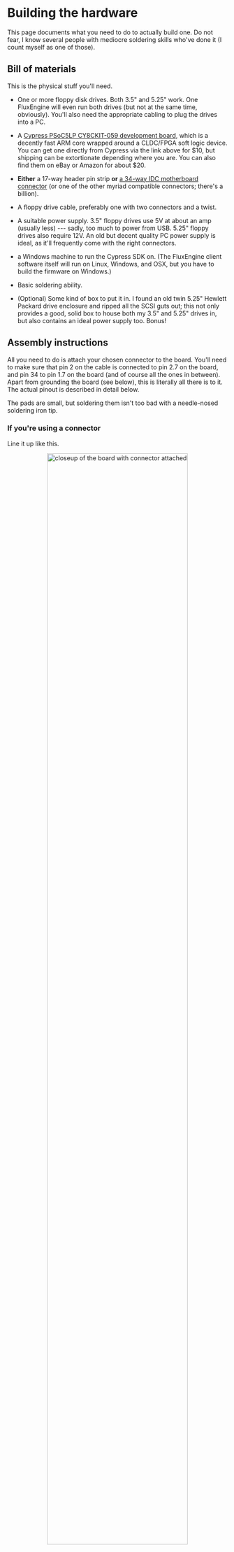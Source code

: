 Building the hardware
=====================

This page documents what you need to do to actually build one. Do not fear, I
know several people with mediocre soldering skills who've done it (I count
myself as one of those).

## Bill of materials

This is the physical stuff you'll need.

  - One or more floppy disk drives. Both 3.5" and 5.25" work. One FluxEngine
    will even run both drives (but not at the same time, obviously). You'll
    also need the appropriate cabling to plug the drives into a PC.

  - A [Cypress PSoC5LP CY8CKIT-059 development
    board](http://www.cypress.com/documentation/development-kitsboards/cy8ckit-059-psoc-5lp-prototyping-kit-onboard-programmer-and),
    which is a decently fast ARM core wrapped around a CLDC/FPGA soft logic
    device. You can get one directly from Cypress via the link above for $10,
    but shipping can be extortionate depending where you are. You can also
    find them on eBay or Amazon for about $20.

  - **Either** a 17-way header pin strip **or** [a
    34-way IDC motherboard
    connector](https://eu.mouser.com/ProductDetail/Amphenol-FCI/86130342114345E1LF?qs=%2Fha2pyFadug%252BpMTyxmFhglPPVKuWXYuFpPNgq%252BsrzhDnXxo8B28k7UCGc7F%2FXjsi)
    (or one of the other myriad compatible connectors; there's a billion).

  - A floppy drive cable, preferably one with two connectors and a twist.

  - A suitable power supply. 3.5" floppy drives use 5V at about an amp
    (usually less) --- sadly, too much to power from USB. 5.25" floppy drives
    also require 12V. An old but decent quality PC power supply is ideal, as
    it'll frequently come with the right connectors.

  - a Windows machine to run the Cypress SDK on. (The FluxEngine client
    software itself will run on Linux, Windows, and OSX, but you
    have to build the firmware on Windows.)

  - Basic soldering ability.

  - (Optional) Some kind of box to put it in. I found an old twin 5.25"
	Hewlett Packard drive enclosure and ripped all the SCSI guts out; this not
	only provides a good, solid box to house both my 3.5" and 5.25" drives in,
	but also contains an ideal power supply too. Bonus!


## Assembly instructions

All you need to do is attach your chosen connector to the board. You'll need
to make sure that pin 2 on the cable is connected to pin 2.7 on the board,
and pin 34 to pin 1.7 on the board (and of course all the ones in between).
Apart from grounding the board (see below), this is literally all there is to
it. The actual pinout is described in detail below.

The pads are small, but soldering them isn't too bad with a needle-nosed
soldering iron tip.

### If you're using a connector

Line it up like this.

<div style="text-align: center">
<a href="closeup1.jpg"><img src="closeup1.jpg" style="width:80%" alt="closeup of the board with connector attached"></a>
</div>

Note the following:

  - You're looking at the back of the board (the side without the big square
    chips). The connector sticks out of the front.

  - The notch on the connector goes at the top.

  - The top row of pins on the connector overhang the edge of the board: they remain unconnected.

Also, be aware that some floppy disk cables don't have a projection on the
motherboard end to fit into that notch, and so will plug in either way round.
That's fine, but some of these get round this by missing a hole for pin 5.
That way they'll only plug into the connector one way round, because the
connector is missing a pin. If you have one of these cables (I do), you'll
need to use a pair of needle-nosed pliers to pull pin 5 out of the connector.

### If you're using header pins

Line it up like this.

<div style="text-align: center">
<a href="closeup2.jpg"><img src="closeup2.jpg" style="width:80%" alt="closeup of the board with connector attached"></a>
</div>

You're now looking at the _top_ of the board.

(It's also possible to put the pins on the bottom of the board, or to use a
row of header sockets allowing you to plug the board directly onto the floppy
disk drive; for simplicity I'm leaving that as an exercise for the reader.)

### Grounding

You _also_ need to solder a wire between a handy GND pin on the board and
connect it to ground on the drive. Because the board is powered by USB and
the drive by your external power supply, they can be at different potentials,
and they need to be tied together.

If you're using a connector, the simplest thing to do is to bend up one of
the unconnected pins and solder a short piece of wire to a GND pin on the
board. Alternatively you'll need to splice it into your drive's power supply
cable somehow. (The black one.)

## Programming the board

You've got two options here. You can either use the precompiled firmware
supplied with the source, or else install the Cypress SDK and build it
yourself. If you want to hack the firmware source you need the latter, but
if you trust me to do it for you use the precompiled firmware. In either
case you'll need Windows and have to install some Cypress stuff.

**Before you read this:** If you're on Windows, good news! You can download a
precompiled version of the FluxEngine client and precompiled firmware [from
the GitHub releases
page](https://github.com/davidgiven/fluxengine/releases/latest). Simply unzip
it somewhere and run the `.exe` files from a `cmd` window (or other shell).
Follow the instructions below to program the board with the firmware.

### Using the precompiled firmware

On your Windows machine, [install the PSoC
Programmer](https://www.cypress.com/products/psoc-programming-solutions).
**Note:** _not_ the Cypress Programmer, which is for a different board!
Cypress will make you register.

Once done, run it. Plug the blunt end of the FluxEngine board into a USB
port (the end which is a USB connector). The programmer should detect it
and report it as a KitProg. You may be prompted to upgrade the programmer
hardware; if so, follow the instructions and do it.

Now go to File -> File Load and open
`FluxEngine.cydsn/CortexM3/ARM_GCC_541/Release/FluxEngine.hex` in the
project. If you're on Windows, the precompiled zipfile also contains a copy
of this file. Press the Program button (the one in the toolbar marked with a
down arrow). Stuff will happen and you should be left with three green boxes
in the status bar and 'Programming Succeeded' at the top of the log window.

You're done. You can unplug the board and close the programmer.

### Building the firmware yourself

On your Windows machine, [install the Cypress SDK and CY8CKIT-059
BSP](http://www.cypress.com/documentation/development-kitsboards/cy8ckit-059-psoc-5lp-prototyping-kit-onboard-programmer-and).
This is a frustratingly long process and there are a lot of moving parts; you
need to register. You want the file from the above site marked 'Download
CY8CKIT-059 Kit Setup (Kit Design Files, Creator, Programmer, Documentation,
Examples)'. I'm not linking to it in case the URL changes when they update
it.

Once this is done, I'd strongly recommend working through the initial
tutorial and making the LED on your board flash. It'll tell you where all the
controls are and how to program the board. Remember that the big end of the
board plugs into your computer for programming.

When you're ready, open the `FluxEngine.cydsn/FluxEngine.cyprj` project,
pick 'Program' from the menu, and the firmware should compile and be
programmed onto your board.

**Note:** If programming doesn't work and you get a strange dialogue
box asking about port acquisition, then this is because the device isn't
responding to the programmer. This is normal but annoying. You should see the
device in the dialogue. Select it and press the 'Port Acquire' button. The
device should reset and an extra item will appear in the dialogue; select
this and press OK.

If acquiring the port doesn't work, resulting in the IDE hanging for 45
seconds and then producing a meaningless error message, you need to reset the
programmer (the little board hanging off the side of the bigger board).
You'll see that the light on the programmer is pulsing slowly in a breathing
pattern. Press and hold the little button near the light for five seconds
until the light stays solidly on. Now you should be able to acquire
the port and proceed normally.


## Building the client

The client software is where the intelligence, such as it is, is. It's pretty
generic libusb stuff and should build and run on Windows, Linux and OSX as
well, although on Windows it'll need MSYS2 and mingw32. You'll need to
install some support packages.

  - For Linux (this is Ubuntu, but this should apply to Debian too):
	`ninja-build`, `libusb-1.0-0-dev`, `libsqlite3-dev`.
  - For OSX with Homebrew: `ninja`, `libusb`, `pkg-config`, `sqlite`.
  - For Windows with MSYS2: `make`, `ninja`, `mingw-w64-i686-libusb`,
	`mingw-w64-i686-sqlite3`, `mingw-w64-i686-zlib`, `mingw-w64-i686-gcc`.

These lists are not necessarily exhaustive --- please [get in
touch](https://github.com/davidgiven/fluxengine/issues/new) if I've missed
anything.

All systems build by just doing `make`. You should end up with a single
executable in the current directory, called `fluxengine`. It has minimal
dependencies and you should be able to put it anywhere.

If it doesn't build, please [get in
touch](https://github.com/davidgiven/fluxengine/issues/new).


## Connecting it up

You should now have a working board, so it's time to test it.

  1. Plug the motherboard end of your floppy disk cable into the FluxEngine.
     
     The **red stripe goes on the right**. The **lower set of
     holes connect to the board**. See the pinout below.

     If you're using header pins, the upper row of holes in the connector
     should overhang the edge of the board. If you're using a floppy drive
     motherboard connector, you're golden, of course (unless you have one of
     those annoying unkeyed cables, or have accidentally soldered the
     connector on in the wrong place --- don't laugh, I've done it.)

  2. Plug the drive end of your floppy disk cable into the drive (or drives).

     Floppy disk cables typically have [two pairs of floppy disk drive
     connectors with a twist between
     them](http://www.nullmodem.com/Floppy.htm). (Each pair has one connector
     for a 3.5" drive and a different one for a 5.25" drive.) (Some cables
     are cheap and just have the 3.5" connectors. Some are _very_ cheap and
     have a single 3.5" connector, after the twist.)
     
     If you have **two** drives, plug them into both connectors. FluxEngine,
     sadly, non-standard disk numbering (there are reasons). Drive 0 is the
     one nearest the motherboard; that is, before the twist. Drive 1 is the
     one at the end of the cable; that is, after the twist. Drive 0 is the
     default. You can tell the client to select drive 1 by using `-s :d=1`.

     If you have **one** drive, you may plug it into _either_ connector.
     FluxEngine will autodetect it and treat it as drive 0. However, you'll
     get the most reliable electrical signal if you plug it in at the end of
     the cable.

     **A note on termination:** some 5.25" drives require jumper configuration
     to tell them whether they're at the end of the cable or in the middle of
     the cable. 3.5" drives don't, and my 5.25" drives don't, so I can't
     advise there. Consult your drive datasheet for details.

  3. **Important.** Make sure that no disk you care about is in the drive.
	 (Because if your wiring is wrong and a disk is inserted, you'll corrupt
	 it.)

  4. Connect the floppy drive to power. Nothing should happen. If you've
	 connected something in backwards, you'll see the drive light up, the motor
	 start, and if you didn't take the disk out, one track has just been wiped.
	 If this happens, check your wiring.

  5. Strip off the little piece of protective plastic on the USB socket on the
	 board --- the little socket at the end, not the big programmer plug.

  6. Connect the FluxEngine to your PC via USB.

  7. Insert a scratch disk and do `fluxengine rpm` from the shell. The motor
     should work and it'll tell you that the disk is spinning at about 300
     rpm for a 3.5" disk, or 360 rpm for a 5.25" disk. If it doesn't, please
     [get in touch](https://github.com/davidgiven/fluxengine/issues/new).

  8. Do `fluxengine test bandwidth` from the shell. It'll measure your USB
	 bandwidth. Ideally you should be getting above 800kB/s in both directions.
	 FluxEngine needs about 300kB/s for a DD disk and about 600kB/s for a HD
	 disk, so if you're getting less than this, try a different USB port.

  9. Insert a standard PC formatted floppy disk into the drive (probably a good
     idea to remove the old disk first). Then do `fluxengine read ibm`. It
     should read the disk, emitting copious diagnostics, and spit out an
     `ibm.img` file containing the decoded disk image (either 1440kB or 720kB
     depending).

 10. Profit!

## Technical details

The board pinout and the way it's connected to the floppy bus is described
below.

```ditaa
:-E -s 0.75
                 +-----+
                 |||||||
            +----+-----+----+
            +cAAA           +
            +  Debug board  +
            +----+-----+----+
            + GND|cDDD | VDD+  
            +----+     +----+
INDEX300 ---+ 3.0|     | GND+--------------------------+
            +----+     +----+                 +--+--+  |
INDEX360 ---+ 3.1|     | 1.7+------ DISKCHG --+34+33+--+
            +----+     +----+                 +--+--+
    TK43 ---+ 3.2|     | 1.6+------- SIDE1 ---+32+31+
            +----+     +----+                 +--+--+
            + 3.3|     | 1.5+------- RDATA ---+30+29+
            +----+     +----+                 +--+--+
            + 3.4|     | 1.4+-------- WPT ----+28+27+
            +----+     +----+                 +--+--+
            + 3.5|     | 1.3+------- TRK00 ---+26+25+
            +----+     +----+                 +--+--+
            + 3.6|     | 1.2+------- WGATE ---+24+23+
            +----+     +----+                 +--+--+
            + 3.7|     | 1.1+------- WDATA ---+22+21+
            +----+     +----+                 +--+--+
            +15.0|     | 1.0+------- STEP ----+20+19+
            +----+     +----+                 +--+--+
            +15.1|     |12.0+--- DIR/SIDE1 ---+18+17+
            +----+     +----+                 +--+--+
            +15.2|     |12.1+------- MOTEB ---+16+15+
            +----+     +----+                 +--+--+
            +15.3|     |12.2+------- DRVSA ---+14+13+
            +----+     +----+                 +--+--+
            +15.4|     |12.3+------- DRVSB ---+12+11+
            +----+     +----+                 +--+--+
            +15.5|     |12.4+------- MOTEA ---+10+9 +
            +----+     +----+                 +--+--+
            + 0.0|     |12.5+------- INDEX ---+8 +7 +
            +----+     +----+                 +--+--+
            + 0.1|     |12.6+-------- n/c ----+6 +5 +
            +----+     +----+                 +--+--+
            + 0.2|     |12.7+- TX --- n/c ----+4 +3 +
            +----+     +----+                 +--+--+
            + 0.3|     | 2.7+------- REDWC ---+2 +1 +
            +----+     +----+                 +--+--+
            + 0.4|     | 2.6+  
            +----+     +----+                FDD socket
            + 0.5|     | 2.5+  
            +----+     +----+
            + 0.6|     | 2.4+    TX: debug UART from board
            +----+     +----+
            + 0.7|     | 2.3+
            +----+     +----+
            + RST|     | 2.2+  
            +----+     +----+
            + GND|     | 2.1+  
            +----+ USB +----+
            + VDD+-----+ 2.0+  
            +----+-----+----+
               PSoC5 board
```

Notes:

  - `DIR/SIDE1` is the step direction pin. During reads or writes, `SIDE1` is
  also multiplexed onto it, because some drives expect this. This is harmless
  on other drives because the `DIR` pin is ignored during reads or writes.

  - `TX` is the debug UART port. It's on pin 12.7 because the board routes it
  to the USB serial port on the programmer, so you can get debug information
  from the FluxEngine by just plugging the programming end into a USB port
  and using a serial terminal at 115200 baud. If you solder a floppy drive
  connector on, then it'll end up connected to pin 4 of the floppy drive bus,
  which is usually not connected. It's possible that some floppy drives do,
  in fact, use this pin. You may wish to remove pin 4 from the floppy drive
  socket before attaching it to the FluxEngine to make sure that this pin is
  not connected; however, so far I have not found any drives for which this
  is necessary. If you do find one, _please_ [get in
  touch](https://github.com/davidgiven/fluxengine/issues/new) so I can
  document it.

  - The `GND` pin only really needs to be connected to one of the floppy bus
  ground pins; pin 33 is the closest. For extra safety, you can bridge all
  the odd numbered pins together and ground them all if you like.

  - `INDEX300` and `INDEX360` are optional output pins which generate fake
  timing pulses for 300 and 360 RPM drives. These are useful for certain
  rather exotic things. See the section on flippy disks [in the FAQ](faq.md)
  for more details; you can normally ignore these.

  - `TK43` is an optional output pin which goes low when the drive is seeking
  to track 43 or above. This is useful when using 8" floppy drives, which
  require reduced write current when writing to these tracks.

## Next steps

You should now be ready to go. You'll want to read [the client
documentation](using.md) for information about how to actually do interesting
things.

I _do_ make updates to the firmware whenever necessary, so you may need to
reprogram it at intervals; you may want to take this into account if you
build a case for it. I have a USB extension cable plugged onto the programmer
port, which trails out the side of my drive enclosure. This works fine.
